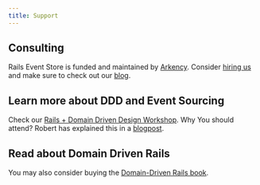 ```yaml
---
title: Support
---
```


<h2 class="text-black mb-6 uppercase text-grey tracking-tight">Consulting</h2>

Rails Event Store is funded and maintained by [Arkency](https://arkency.com). Consider [hiring us](http://arkency.com/hire-us) and make sure to check out our [blog](http://blog.arkency.com).

<h2 class="text-black mt-12 mb-6 uppercase text-grey tracking-tight">Learn more about DDD and Event Sourcing</h2>

Check our [Rails + Domain Driven Design Workshop](https://blog.arkency.com/ddd-training/).
Why You should attend? Robert has explained this in a [blogpost](http://blog.arkency.com/2016/12/why-would-you-even-want-to-listen-about-ddd/).

<h2 class="text-black mt-12 mb-6 uppercase text-grey tracking-tight">Read about Domain Driven Rails</h2>

You may also consider buying the [Domain-Driven Rails book](http://blog.arkency.com/domain-driven-rails/).
